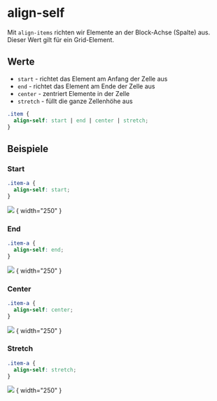 # align-self

Mit `align-items` richten wir Elemente an der Block-Achse (Spalte) aus. Dieser Wert gilt für ein Grid-Element.

## Werte

- `start` - richtet das Element am Anfang der Zelle aus
- `end` - richtet das Element am Ende der Zelle aus
- `center` - zentriert Elemente in der Zelle
- `stretch` - füllt die ganze Zellenhöhe aus

````CSS
.item {
  align-self: start | end | center | stretch;
}
````

## Beispiele

### Start

````CSS
.item-a {
  align-self: start;
}
````

![](align-self-start.jpg) { width="250" }

### End

````CSS
.item-a {
  align-self: end;
}
````

![](align-self-end.jpg) { width="250" }

### Center

````CSS
.item-a {
  align-self: center;
}
````

![](align-self-center.jpg) { width="250" }

### Stretch

````CSS
.item-a {
  align-self: stretch;
}
````

![](align-self-stretch.jpg) { width="250" }